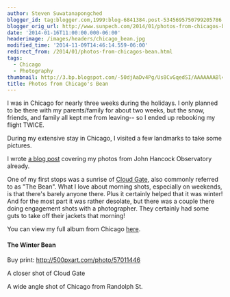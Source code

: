```yaml
---
author: Steven Suwatanapongched
blogger_id: tag:blogger.com,1999:blog-6841384.post-5345695750799205786
blogger_orig_url: http://www.sunpech.com/2014/01/photos-from-chicagos-bean.html
date: '2014-01-16T11:00:00.000-06:00'
headerimage: /images/headers/chicago_bean.jpg
modified_time: '2014-11-09T14:46:14.559-06:00'
redirect_from: /2014/01/photos-from-chicagos-bean.html
tags:
  - Chicago
  - Photography
thumbnail: http://3.bp.blogspot.com/-50djAaDv4Pg/Us8CvGqedSI/AAAAAAABl4E/HJOo2KUgzaU/s600/2014-01-04+at+07-33-31.jpg
title: Photos from Chicago's Bean
---
```



I was in Chicago for nearly three weeks during the holidays. I only planned to be there with my parents/family for about two weeks, but the snow, friends, and family all kept me from leaving-- so I ended up rebooking my flight TWICE.

During my extensive stay in Chicago, I visited a few landmarks to take some pictures.

I wrote <a href="/2014/01/photos-from-chicagos-john-hancock">a blog post</a> covering my photos from John Hancock Observatory already.

One of my first stops was a sunrise of <a href="http://en.wikipedia.org/wiki/Cloud_Gate">Cloud Gate</a>, also commonly referred to as "The Bean". What I love about morning shots, especially on weekends, is that there's barely anyone there. Plus it certainly helped that it was winter! And for the most part it was rather desolate, but there was a couple there doing engagement shots with a photographer. They certainly had some guts to take off their jackets that morning!

You can view my full album from Chicago <a href="https://plus.google.com/photos/101693597219413173200/albums/5966991023328463857">here</a>.

#### The Winter Bean
Buy print: <a href="http://500pxart.com/photo/57011446">http://500pxart.com/photo/57011446</a>
<img   border="0" src="http://3.bp.blogspot.com/-50djAaDv4Pg/Us8CvGqedSI/AAAAAAABl4E/HJOo2KUgzaU/s600/2014-01-04+at+07-33-31.jpg" alt=""   />

A closer shot of Cloud Gate
<img   border="0" src="http://3.bp.blogspot.com/-w6ikMtMON4o/Us8CwrIqacI/AAAAAAABlyg/c03ZUieFAEQ/s600/2014-01-04+at+07-44-17.jpg" alt=""   />

A wide angle shot of Chicago from Randolph St.
<img   border="0" src="http://1.bp.blogspot.com/-Gjtv-iFujmw/Us8Cx3djAYI/AAAAAAABlyo/frp74ylRC6A/s600/2014-01-04+at+08-02-04.jpg" alt="" />